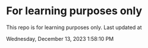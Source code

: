 # For learning purposes only
This repo is for learning purposes only.
Last updated at

Wednesday, December 13, 2023 1:58:10 PM

